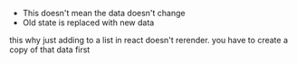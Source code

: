 - This doesn't mean the data doesn't change 
- Old state is replaced with new data 

this why just adding to a list in react doesn't rerender. you have to create a copy of that data first